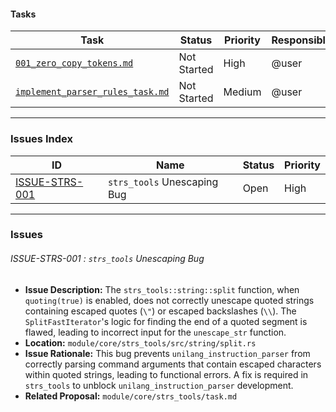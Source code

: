 #### Tasks

| Task | Status | Priority | Responsible |
|---|---|---|---|
| [`001_zero_copy_tokens.md`](./001_zero_copy_tokens.md) | Not Started | High | @user |
| [`implement_parser_rules_task.md`](./implement_parser_rules_task.md) | Not Started | Medium | @user |

---

### Issues Index

| ID | Name | Status | Priority |
|---|---|---|---|
| [ISSUE-STRS-001](#issue-strs-001--strs_tools-unescaping-bug) | `strs_tools` Unescaping Bug | Open | High |

---

### Issues

###### ISSUE-STRS-001 : `strs_tools` Unescaping Bug

*   **Issue Description:** The `strs_tools::string::split` function, when `quoting(true)` is enabled, does not correctly unescape quoted strings containing escaped quotes (`\"`) or escaped backslashes (`\\`). The `SplitFastIterator`'s logic for finding the end of a quoted segment is flawed, leading to incorrect input for the `unescape_str` function.
*   **Location:** `module/core/strs_tools/src/string/split.rs`
*   **Issue Rationale:** This bug prevents `unilang_instruction_parser` from correctly parsing command arguments that contain escaped characters within quoted strings, leading to functional errors. A fix is required in `strs_tools` to unblock `unilang_instruction_parser` development.
*   **Related Proposal:** `module/core/strs_tools/task.md`
